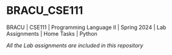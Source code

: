 # BRACU_CSE111
BRACU | CSE111 | Programming Language II | Spring 2024 | Lab Assignments | Home Tasks | Python 

*All the Lab assignments are included in this repository*
